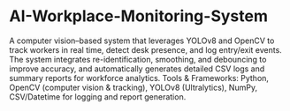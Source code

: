 # AI-Workplace-Monitoring-System
A computer vision–based system that leverages YOLOv8 and OpenCV to track workers in real time, detect desk presence, and log entry/exit events.
The system integrates re-identification, smoothing, and debouncing to improve accuracy, and automatically generates detailed CSV logs and summary reports for workforce analytics.
Tools & Frameworks:
  Python,
  OpenCV (computer vision & tracking),
  YOLOv8 (Ultralytics),
  NumPy,
  CSV/Datetime for logging and report generation.
